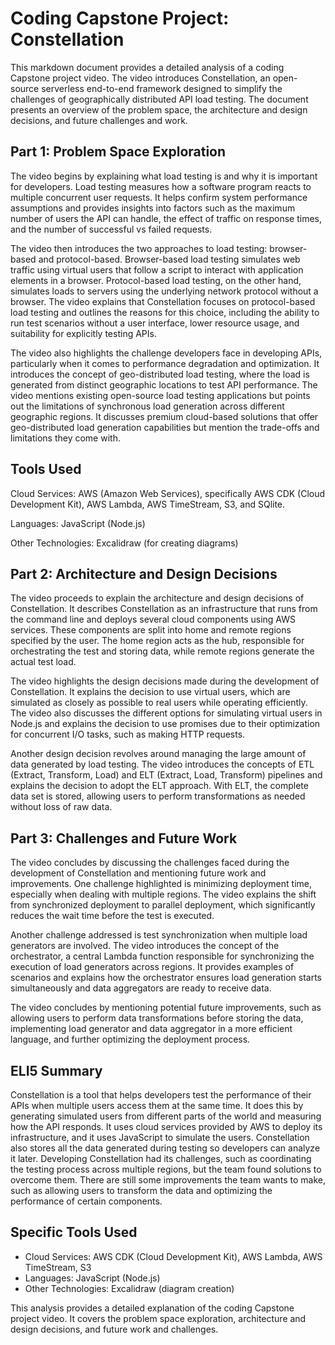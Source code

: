 # Coding Capstone Project: Constellation

This markdown document provides a detailed analysis of a coding Capstone project video. The video introduces Constellation, an open-source serverless end-to-end framework designed to simplify the challenges of geographically distributed API load testing. The document presents an overview of the problem space, the architecture and design decisions, and future challenges and work. 

## Part 1: Problem Space Exploration

The video begins by explaining what load testing is and why it is important for developers. Load testing measures how a software program reacts to multiple concurrent user requests. It helps confirm system performance assumptions and provides insights into factors such as the maximum number of users the API can handle, the effect of traffic on response times, and the number of successful vs failed requests.

The video then introduces the two approaches to load testing: browser-based and protocol-based. Browser-based load testing simulates web traffic using virtual users that follow a script to interact with application elements in a browser. Protocol-based load testing, on the other hand, simulates loads to servers using the underlying network protocol without a browser. The video explains that Constellation focuses on protocol-based load testing and outlines the reasons for this choice, including the ability to run test scenarios without a user interface, lower resource usage, and suitability for explicitly testing APIs.

The video also highlights the challenge developers face in developing APIs, particularly when it comes to performance degradation and optimization. It introduces the concept of geo-distributed load testing, where the load is generated from distinct geographic locations to test API performance. The video mentions existing open-source load testing applications but points out the limitations of synchronous load generation across different geographic regions. It discusses premium cloud-based solutions that offer geo-distributed load generation capabilities but mention the trade-offs and limitations they come with.

## Tools Used

Cloud Services: AWS (Amazon Web Services), specifically AWS CDK (Cloud Development Kit), AWS Lambda, AWS TimeStream, S3, and SQlite.

Languages: JavaScript (Node.js)

Other Technologies: Excalidraw (for creating diagrams)

## Part 2: Architecture and Design Decisions

The video proceeds to explain the architecture and design decisions of Constellation. It describes Constellation as an infrastructure that runs from the command line and deploys several cloud components using AWS services. These components are split into home and remote regions specified by the user. The home region acts as the hub, responsible for orchestrating the test and storing data, while remote regions generate the actual test load.

The video highlights the design decisions made during the development of Constellation. It explains the decision to use virtual users, which are simulated as closely as possible to real users while operating efficiently. The video also discusses the different options for simulating virtual users in Node.js and explains the decision to use promises due to their optimization for concurrent I/O tasks, such as making HTTP requests.

Another design decision revolves around managing the large amount of data generated by load testing. The video introduces the concepts of ETL (Extract, Transform, Load) and ELT (Extract, Load, Transform) pipelines and explains the decision to adopt the ELT approach. With ELT, the complete data set is stored, allowing users to perform transformations as needed without loss of raw data.

## Part 3: Challenges and Future Work

The video concludes by discussing the challenges faced during the development of Constellation and mentioning future work and improvements. One challenge highlighted is minimizing deployment time, especially when dealing with multiple regions. The video explains the shift from synchronized deployment to parallel deployment, which significantly reduces the wait time before the test is executed.

Another challenge addressed is test synchronization when multiple load generators are involved. The video introduces the concept of the orchestrator, a central Lambda function responsible for synchronizing the execution of load generators across regions. It provides examples of scenarios and explains how the orchestrator ensures load generation starts simultaneously and data aggregators are ready to receive data.

The video concludes by mentioning potential future improvements, such as allowing users to perform data transformations before storing the data, implementing load generator and data aggregator in a more efficient language, and further optimizing the deployment process.

## ELI5 Summary

Constellation is a tool that helps developers test the performance of their APIs when multiple users access them at the same time. It does this by generating simulated users from different parts of the world and measuring how the API responds. It uses cloud services provided by AWS to deploy its infrastructure, and it uses JavaScript to simulate the users. Constellation also stores all the data generated during testing so developers can analyze it later. Developing Constellation had its challenges, such as coordinating the testing process across multiple regions, but the team found solutions to overcome them. There are still some improvements the team wants to make, such as allowing users to transform the data and optimizing the performance of certain components.

## Specific Tools Used

- Cloud Services: AWS CDK (Cloud Development Kit), AWS Lambda, AWS TimeStream, S3
- Languages: JavaScript (Node.js)
- Other Technologies: Excalidraw (diagram creation)

This analysis provides a detailed explanation of the coding Capstone project video. It covers the problem space exploration, architecture and design decisions, and future work and challenges.